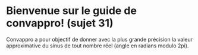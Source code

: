 # Bienvenue sur le guide de convappro! (sujet 31)
Convappro a pour objectif de donner avec la plus grande précision la valeur approximative du sinus de tout nombre réel (angle en radians modulo 2pi).